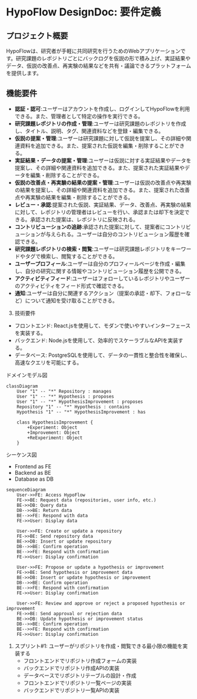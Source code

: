 # HypoFlow DesignDoc: 要件定義
## プロジェクト概要
HypoFlowは、研究者が手軽に共同研究を行うためのWebアプリケーションです。研究課題のレポジトリごとにバックログを仮説の形で積み上げ、実証結果やデータ、仮説の改善点、再実験の結果などを共有・議論できるプラットフォームを提供します。

## 機能要件
- **認証・認可**:ユーザーはアカウントを作成し、ログインしてHypoFlowを利用できる。また、管理者として特定の操作を実行できる。
- **研究課題レポジトリの作成・管理**:ユーザーは研究課題のレポジトリを作成し、タイトル、説明、タグ、関連資料などを登録・編集できる。
- **仮説の提案・管理**:ユーザーは研究課題に対して仮説を提案し、その詳細や関連資料を追加できる。また、提案された仮説を編集・削除することができる。
- **実証結果・データの提案・管理**:ユーザーは仮説に対する実証結果やデータを提案し、その詳細や関連資料を追加できる。また、提案された実証結果やデータを編集・削除することができる。
- **仮説の改善点・再実験の結果の提案・管理**:ユーザーは仮説の改善点や再実験の結果を提案し、その詳細や関連資料を追加できる。また、提案された改善点や再実験の結果を編集・削除することができる。
- **レビュー・承認**:提案された仮説、実証結果、データ、改善点、再実験の結果に対して、レポジトリの管理者はレビューを行い、承認または却下を決定できる。承認された提案は、レポジトリに反映される。
- **コントリビューションの追跡**:承認された提案に対して、提案者にコントリビューションが与えられる。ユーザーは自分のコントリビューション履歴を確認できる。
- **研究課題レポジトリの検索・閲覧**:ユーザーは研究課題レポジトリをキーワードやタグで検索し、閲覧することができる。
- **ユーザープロフィール**:ユーザーは自分のプロフィールページを作成・編集し、自分の研究に関する情報やコントリビューション履歴を公開できる。
- **アクティビティフィード**:ユーザーはフォローしているレポジトリやユーザーのアクティビティをフィード形式で確認できる。
- **通知**:ユーザーは自分に関連するアクション（提案の承認・却下、フォローなど）について通知を受け取ることができる。

3. 技術要件
- フロントエンド: React.jsを使用して、モダンで使いやすいインターフェースを実装する。
- バックエンド: Node.jsを使用して、効率的でスケーラブルなAPIを実装する。
- データベース: PostgreSQLを使用して、データの一貫性と整合性を確保し、高速なクエリを可能にする。

ドメインモデル図

```mermaid
classDiagram
    User "1" -- "*" Repository : manages
    User "1" -- "*" Hypothesis : proposes
    User "1" -- "*" HypothesisImprovement : proposes
    Repository "1" -- "*" Hypothesis : contains
    Hypothesis "1" -- "*" HypothesisImprovement : has

    class HypothesisImprovement {
        +Experiment: Object
        +Improvement: Object
        +ReExperiment: Object
    }

```


シーケンス図
- Frontend as FE
- Backend as BE
- Database as DB
```mermaid
sequenceDiagram
    User->>FE: Access HypoFlow
    FE->>BE: Request data (repositories, user info, etc.)
    BE->>DB: Query data
    DB-->>BE: Return data
    BE-->>FE: Respond with data
    FE->>User: Display data

    User->>FE: Create or update a repository
    FE->>BE: Send repository data
    BE->>DB: Insert or update repository
    DB-->>BE: Confirm operation
    BE-->>FE: Respond with confirmation
    FE->>User: Display confirmation

    User->>FE: Propose or update a hypothesis or improvement
    FE->>BE: Send hypothesis or improvement data
    BE->>DB: Insert or update hypothesis or improvement
    DB-->>BE: Confirm operation
    BE-->>FE: Respond with confirmation
    FE->>User: Display confirmation

    User->>FE: Review and approve or reject a proposed hypothesis or improvement
    FE->>BE: Send approval or rejection data
    BE->>DB: Update hypothesis or improvement status
    DB-->>BE: Confirm operation
    BE-->>FE: Respond with confirmation
    FE->>User: Display confirmation

```


1. スプリント#1: ユーザーがリポジトリを作成・閲覧できる最小限の機能を実装する
    - フロントエンドでリポジトリ作成フォームの実装
    - バックエンドでリポジトリ作成APIの実装
    - データベースでリポジトリテーブルの設計・作成
    - フロントエンドでリポジトリ一覧ページの実装
    - バックエンドでリポジトリ一覧APIの実装
